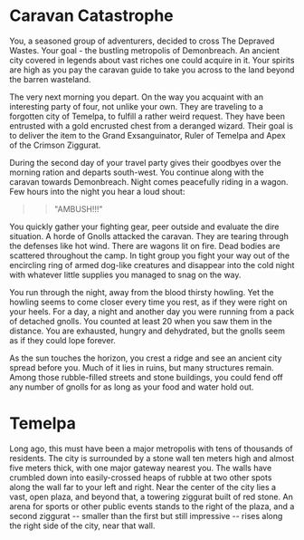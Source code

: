 # Caravan Catastrophe

You, a seasoned group of adventurers, decided to cross The Depraved Wastes.
Your goal - the bustling metropolis of Demonbreach. An ancient city covered in
legends about vast riches one could acquire in it. Your spirits are high as you
pay the caravan guide to take you across to the land beyond the barren
wasteland.

The very next morning you depart. On the way you acquaint with an interesting
party of four, not unlike your own. They are traveling to a forgotten city of
Temelpa, to fulfill a rather weird request. They have been entrusted with a
gold encrusted chest from a deranged wizard. Their goal is to deliver the item
to the Grand Exsanguinator, Ruler of Temelpa and Apex of the Crimson Ziggurat.

During the second day of your travel party gives their goodbyes over the
morning ration and departs south-west. You continue along with the caravan
towards Demonbreach. Night comes peacefully riding in a wagon. Few hours into
the night you hear a loud shout:

>> "AMBUSH!!!"

You quickly gather your fighting gear, peer outside and evaluate the dire
situation. A horde of Gnolls attacked the caravan. They are tearing through
the defenses like hot wind. There are wagons lit on fire. Dead bodies are
scattered throughout the camp. In tight group you fight your way out of the
encircling ring of armed dog-like creatures and disappear into the cold night
with whatever little supplies you managed to snag on the way.

You run through the night, away from the blood thirsty howling. Yet the howling
seems to come closer every time you rest, as if they were right on your heels.
For a day, a night and another day you were running from a pack of detached
gnolls. You counted at least 20 when you saw them in the distance. You are
exhausted, hungry and dehydrated, but the gnolls seem as if they could lope
forever.

As the sun touches the horizon, you crest a ridge and see an ancient city
spread before you. Much of it lies in ruins, but many structures remain. Among
those rubble-filled streets and stone buildings, you could fend off any number
of gnolls for as long as your food and water hold out.

# Temelpa

Long ago, this must have been a major metropolis with tens of thousands of
residents. The city is surrounded by a stone wall ten meters high and almost
five meters thick, with one major gateway nearest you. The walls have crumbled
down into easily-crossed heaps of rubble at two other spots along the wall far
to your left and right. Near the center of the city lies a vast, open plaza,
and beyond that, a towering ziggurat built of red stone. An arena for sports or
other public events stands to the right of the plaza, and a second ziggurat --
smaller than the first but still impressive -- rises along the right side of
the city, near that wall.

